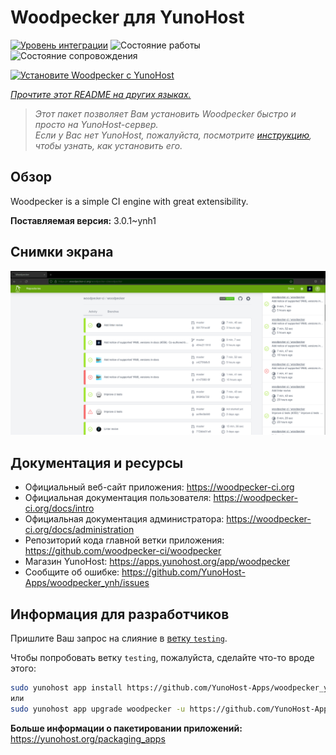 <!--
Важно: этот README был автоматически сгенерирован <https://github.com/YunoHost/apps/tree/master/tools/readme_generator>
Он НЕ ДОЛЖЕН редактироваться вручную.
-->

# Woodpecker для YunoHost

[![Уровень интеграции](https://apps.yunohost.org/badge/integration/woodpecker)](https://ci-apps.yunohost.org/ci/apps/woodpecker/)
![Состояние работы](https://apps.yunohost.org/badge/state/woodpecker)
![Состояние сопровождения](https://apps.yunohost.org/badge/maintained/woodpecker)

[![Установите Woodpecker с YunoHost](https://install-app.yunohost.org/install-with-yunohost.svg)](https://install-app.yunohost.org/?app=woodpecker)

*[Прочтите этот README на других языках.](./ALL_README.md)*

> *Этот пакет позволяет Вам установить Woodpecker быстро и просто на YunoHost-сервер.*  
> *Если у Вас нет YunoHost, пожалуйста, посмотрите [инструкцию](https://yunohost.org/install), чтобы узнать, как установить его.*

## Обзор

Woodpecker is a simple CI engine with great extensibility.


**Поставляемая версия:** 3.0.1~ynh1

## Снимки экрана

![Снимок экрана Woodpecker](./doc/screenshots/woodpecker.png)

## Документация и ресурсы

- Официальный веб-сайт приложения: <https://woodpecker-ci.org>
- Официальная документация пользователя: <https://woodpecker-ci.org/docs/intro>
- Официальная документация администратора: <https://woodpecker-ci.org/docs/administration>
- Репозиторий кода главной ветки приложения: <https://github.com/woodpecker-ci/woodpecker>
- Магазин YunoHost: <https://apps.yunohost.org/app/woodpecker>
- Сообщите об ошибке: <https://github.com/YunoHost-Apps/woodpecker_ynh/issues>

## Информация для разработчиков

Пришлите Ваш запрос на слияние в [ветку `testing`](https://github.com/YunoHost-Apps/woodpecker_ynh/tree/testing).

Чтобы попробовать ветку `testing`, пожалуйста, сделайте что-то вроде этого:

```bash
sudo yunohost app install https://github.com/YunoHost-Apps/woodpecker_ynh/tree/testing --debug
или
sudo yunohost app upgrade woodpecker -u https://github.com/YunoHost-Apps/woodpecker_ynh/tree/testing --debug
```

**Больше информации о пакетировании приложений:** <https://yunohost.org/packaging_apps>
